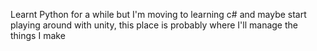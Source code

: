 Learnt Python for a while but I'm
moving to learning c# and maybe start
playing around with unity, this place
is probably where I'll manage the 
things I make

<!---
WorldWideDestruction/WorldWideDestruction is a ✨ special ✨ repository because its `README.md` (this file) appears on your GitHub profile.
You can click the Preview link to take a look at your changes.
--->
